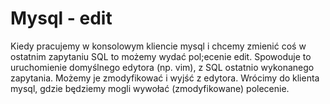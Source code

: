 Mysql - edit
============

Kiedy pracujemy w konsolowym kliencie mysql i chcemy zmienić coś w ostatnim zapytaniu SQL to możemy wydać pol;ecenie edit. Spowoduje to uruchomienie domyślnego edytora (np. vim), z SQL ostatnio wykonanego zapytania. Możemy je zmodyfikować i wyjść z edytora. Wrócimy do klienta mysql, gdzie będziemy mogli wywołać (zmodyfikowane) polecenie.